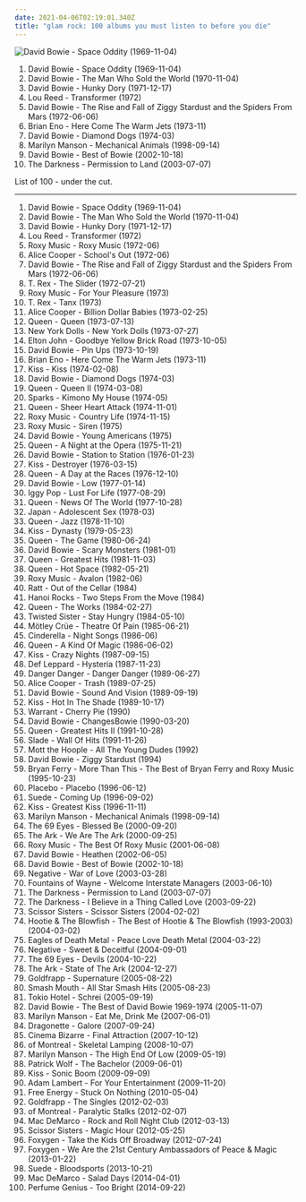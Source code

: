 ```yaml
---
date: 2021-04-06T02:19:01.340Z
title: "glam rock: 100 albums you must listen to before you die"
---
```

![David Bowie - Space Oddity (1969-11-04)](https://img.discogs.com/V_STfB_m_scgM-72C1Ra0r3UL4I=/fit-in/600x594/filters:strip_icc():format(jpeg):mode_rgb():quality(90)/discogs-images/R-465476-1435594411-1443.jpeg.jpg "David Bowie - Space Oddity (1969-11-04)")
<ol class="albums">
<li data-cover="https://img.discogs.com/V_STfB_m_scgM-72C1Ra0r3UL4I=/fit-in/600x594/filters:strip_icc():format(jpeg):mode_rgb():quality(90)/discogs-images/R-465476-1435594411-1443.jpeg.jpg" data-tags="rock, 60s, glam rock" role="button">David Bowie - Space Oddity (1969-11-04)</li>
<li data-cover="https://via.placeholder.com/450" data-tags="glam rock, 70s, rock" role="button">David Bowie - The Man Who Sold the World (1970-11-04)</li>
<li data-cover="http://coverartarchive.org/release/04490fb2-a861-3db8-a8c6-386d8f9da1dc/2776393252-500.jpg" data-tags="glam rock, 70s" role="button">David Bowie - Hunky Dory (1971-12-17)</li>
<li data-cover="https://via.placeholder.com/450" data-tags="70s, rock, glam rock" role="button">Lou Reed - Transformer (1972)</li>
<li data-cover="http://coverartarchive.org/release/da4db8d1-13b2-3d5e-a447-e2ad7733476a/3833715017-500.jpg" data-tags="glam rock" role="button">David Bowie - The Rise and Fall of Ziggy Stardust and the Spiders From Mars (1972-06-06)</li>
<li data-cover="http://coverartarchive.org/release/39c0fdbb-730d-4d78-88e3-991adaeabe36/1592123546-500.jpg" data-tags="glam rock, art rock" role="button">Brian Eno - Here Come The Warm Jets (1973-11)</li>
<li data-cover="http://coverartarchive.org/release/ac6a3bdd-4d2e-38e8-ba6e-33cecf128b18/14101003831-500.jpg" data-tags="glam rock, 70s" role="button">David Bowie - Diamond Dogs (1974-03)</li>
<li data-cover="http://coverartarchive.org/release/c41a751f-7ad3-3948-8013-92c7663a8bee/5074459506-500.jpg" data-tags="industrial rock, industrial metal, industrial, glam rock" role="button">Marilyn Manson - Mechanical Animals (1998-09-14)</li>
<li data-cover="http://coverartarchive.org/release/3709ee5a-d087-370f-afb4-f730092c7a94/23744459570-500.jpg" data-tags="classic rock, rock" role="button">David Bowie - Best of Bowie (2002-10-18)</li>
<li data-cover="https://img.discogs.com/-pNO1Qw9sSNG69I-wiY2tSYprlU=/fit-in/600x598/filters:strip_icc():format(jpeg):mode_rgb():quality(90)/discogs-images/R-814196-1167785283.jpeg.jpg" data-tags="hard rock, rock" role="button">The Darkness - Permission to Land (2003-07-07)</li>
</ol>
List of 100 - under the cut.
<!-- more -->

_________________

<ol class="albums">
<li data-cover="https://img.discogs.com/V_STfB_m_scgM-72C1Ra0r3UL4I=/fit-in/600x594/filters:strip_icc():format(jpeg):mode_rgb():quality(90)/discogs-images/R-465476-1435594411-1443.jpeg.jpg" data-tags="rock, 60s, glam rock" role="button">
David Bowie - Space Oddity (1969-11-04)
</li>
<li data-cover="https://via.placeholder.com/450" data-tags="glam rock, 70s, rock" role="button">
David Bowie - The Man Who Sold the World (1970-11-04)
</li>
<li data-cover="http://coverartarchive.org/release/04490fb2-a861-3db8-a8c6-386d8f9da1dc/2776393252-500.jpg" data-tags="glam rock, 70s" role="button">
David Bowie - Hunky Dory (1971-12-17)
</li>
<li data-cover="https://via.placeholder.com/450" data-tags="70s, rock, glam rock" role="button">
Lou Reed - Transformer (1972)
</li>
<li data-cover="https://img.discogs.com/Otf6_JO4GjZMPbv3IFsC-6_a62g=/fit-in/348x506/filters:strip_icc():format(jpeg):mode_rgb():quality(90)/discogs-images/R-5441040-1396312486-9043.jpeg.jpg" data-tags="70s, glam rock" role="button">
Roxy Music - Roxy Music (1972-06)
</li>
<li data-cover="http://coverartarchive.org/release/e28b9cba-289e-47a8-a8c0-8bf5c0c93f19/3987340872-500.jpg" data-tags="hard rock, classic rock" role="button">
Alice Cooper - School's Out (1972-06)
</li>
<li data-cover="http://coverartarchive.org/release/da4db8d1-13b2-3d5e-a447-e2ad7733476a/3833715017-500.jpg" data-tags="glam rock" role="button">
David Bowie - The Rise and Fall of Ziggy Stardust and the Spiders From Mars (1972-06-06)
</li>
<li data-cover="http://coverartarchive.org/release/819ab350-82fc-451d-ad80-eb2ae07ddeef/6008080435-500.jpg" data-tags="glam rock" role="button">
T. Rex - The Slider (1972-07-21)
</li>
<li data-cover="http://coverartarchive.org/release/6d4932d4-c81a-3438-97f1-fac6e8902712/6802461026-500.jpg" data-tags="glam rock, 70s, art rock" role="button">
Roxy Music - For Your Pleasure (1973)
</li>
<li data-cover="https://via.placeholder.com/450" data-tags="glam rock" role="button">
T. Rex - Tanx (1973)
</li>
<li data-cover="https://via.placeholder.com/450" data-tags="hard rock, classic rock" role="button">
Alice Cooper - Billion Dollar Babies (1973-02-25)
</li>
<li data-cover="http://coverartarchive.org/release/47a61826-8264-46e1-a1ef-e854618195c5/7784208473-500.jpg" data-tags="hard rock, 70s, classic rock, rock" role="button">
Queen - Queen (1973-07-13)
</li>
<li data-cover="http://coverartarchive.org/release/1f6cc992-e572-4f3c-b62a-cb6111383e67/11570630075-500.jpg" data-tags="glam rock, proto-punk" role="button">
New York Dolls - New York Dolls (1973-07-27)
</li>
<li data-cover="http://coverartarchive.org/release/8fd04967-5165-4b76-943d-4f03e53eae4b/2971807601-500.jpg" data-tags="70s, classic rock" role="button">
Elton John - Goodbye Yellow Brick Road (1973-10-05)
</li>
<li data-cover="https://img.discogs.com/j5N5tm6b-Sr4oIIIYLp-pDBcAHI=/fit-in/599x597/filters:strip_icc():format(jpeg):mode_rgb():quality(90)/discogs-images/R-670674-1237574217.jpeg.jpg" data-tags="glam rock, 70s" role="button">
David Bowie - Pin Ups (1973-10-19)
</li>
<li data-cover="http://coverartarchive.org/release/39c0fdbb-730d-4d78-88e3-991adaeabe36/1592123546-500.jpg" data-tags="glam rock, art rock" role="button">
Brian Eno - Here Come The Warm Jets (1973-11)
</li>
<li data-cover="http://coverartarchive.org/release/b4b61d56-be24-4894-ba69-67fb458b4ae4/28228409954-500.jpg" data-tags="hard rock" role="button">
Kiss - Kiss (1974-02-08)
</li>
<li data-cover="http://coverartarchive.org/release/ac6a3bdd-4d2e-38e8-ba6e-33cecf128b18/14101003831-500.jpg" data-tags="glam rock, 70s" role="button">
David Bowie - Diamond Dogs (1974-03)
</li>
<li data-cover="http://coverartarchive.org/release/3cfc0044-8794-4e56-a4a9-9995492d9c30/11411923540-500.jpg" data-tags="classic rock, hard rock, 70s, rock" role="button">
Queen - Queen II (1974-03-08)
</li>
<li data-cover="http://coverartarchive.org/release/d148e3fc-5a54-437a-b7d7-25ecc7c060aa/3621682394-500.jpg" data-tags="glam rock, 70s" role="button">
Sparks - Kimono My House (1974-05)
</li>
<li data-cover="https://via.placeholder.com/450" data-tags="classic rock, 70s, rock, hard rock" role="button">
Queen - Sheer Heart Attack (1974-11-01)
</li>
<li data-cover="http://coverartarchive.org/release/3fec9754-a836-3ed6-acc3-4333b057684b/5896624158-500.jpg" data-tags="glam rock, 70s" role="button">
Roxy Music - Country Life (1974-11-15)
</li>
<li data-cover="https://img.discogs.com/EZnSdYql9Jdf8tFQ3osP_2y7kx0=/fit-in/600x601/filters:strip_icc():format(jpeg):mode_rgb():quality(90)/discogs-images/R-3919427-1349230432-8179.jpeg.jpg" data-tags="70s" role="button">
Roxy Music - Siren (1975)
</li>
<li data-cover="http://coverartarchive.org/release/361fc46d-c888-445b-94af-bd0ff8a2e109/4732234980-500.jpg" data-tags="70s, rock" role="button">
David Bowie - Young Americans (1975)
</li>
<li data-cover="https://via.placeholder.com/450" data-tags="classic rock, rock, 70s" role="button">
Queen - A Night at the Opera (1975-11-21)
</li>
<li data-cover="https://via.placeholder.com/450" data-tags="70s, rock" role="button">
David Bowie - Station to Station (1976-01-23)
</li>
<li data-cover="http://coverartarchive.org/release/9f6502ca-e8b0-4793-959f-05fe956be7ca/11444653105-500.jpg" data-tags="hard rock" role="button">
Kiss - Destroyer (1976-03-15)
</li>
<li data-cover="http://coverartarchive.org/release/0b305835-4b56-434d-9913-df94a72b2b8f/9111517208-500.jpg" data-tags="classic rock, rock" role="button">
Queen - A Day at the Races (1976-12-10)
</li>
<li data-cover="http://coverartarchive.org/release/3669ceae-11bf-49ef-b8f2-b5724d24a6f9/1331058877-500.jpg" data-tags="experimental, art rock, 70s" role="button">
David Bowie - Low (1977-01-14)
</li>
<li data-cover="http://coverartarchive.org/release/e2cb1fb9-7117-4dae-9b40-9e5480301b9e/1499761435-500.jpg" data-tags="rock, 70s, punk rock" role="button">
Iggy Pop - Lust For Life (1977-08-29)
</li>
<li data-cover="http://coverartarchive.org/release/7fc19ae9-19e5-46a3-b55d-0cc1dca866ab/28809141953-500.jpg" data-tags="classic rock, rock, hard rock, 70s" role="button">
Queen - News Of The World (1977-10-28)
</li>
<li data-cover="https://img.discogs.com/VJznKEyd1gTUpZlI7NbNh9y7pp0=/fit-in/600x955/filters:strip_icc():format(jpeg):mode_rgb():quality(90)/discogs-images/R-2023042-1536961517-4857.jpeg.jpg" data-tags="glam rock, post-punk" role="button">
Japan - Adolescent Sex (1978-03)
</li>
<li data-cover="http://coverartarchive.org/release/bba8e66c-cd33-46f6-b507-3ad645cbdce7/4328990620-500.jpg" data-tags="classic rock, rock, hard rock, queen" role="button">
Queen - Jazz (1978-11-10)
</li>
<li data-cover="http://coverartarchive.org/release/20f10584-bc6d-3bf6-a110-e06491275f45/1287473342-500.jpg" data-tags="hard rock" role="button">
Kiss - Dynasty (1979-05-23)
</li>
<li data-cover="https://img.discogs.com/vC_Ab8YbYPrUPisG3AaW6-e3BG4=/fit-in/534x531/filters:strip_icc():format(jpeg):mode_rgb():quality(90)/discogs-images/R-2236962-1431722480-6285.jpeg.jpg" data-tags="rock, classic rock, 80s" role="button">
Queen - The Game (1980-06-24)
</li>
<li data-cover="http://coverartarchive.org/release/70814e13-d7e6-453f-b60e-a347ea238a7c/5169972689-500.jpg" data-tags="new wave" role="button">
David Bowie - Scary Monsters (1981-01)
</li>
<li data-cover="http://coverartarchive.org/release/e510d91f-f1dc-469c-9927-e7f2e31fdbd3/22921745391-500.jpg" data-tags="classic rock, queen" role="button">
Queen - Greatest Hits (1981-11-03)
</li>
<li data-cover="http://coverartarchive.org/release/ac3360be-899a-4133-86df-aa593b339cb8/3741108536-500.jpg" data-tags="rock, 80s" role="button">
Queen - Hot Space (1982-05-21)
</li>
<li data-cover="http://coverartarchive.org/release/090700a7-0ec5-41bb-b970-52e6aa47b755/16567307250-500.jpg" data-tags="80s" role="button">
Roxy Music - Avalon (1982-06)
</li>
<li data-cover="https://img.discogs.com/MMqZp2WZBPdxCzul7S6MKCFyYoo=/fit-in/600x542/filters:strip_icc():format(jpeg):mode_rgb():quality(90)/discogs-images/R-14447510-1574703270-9085.png.jpg" data-tags="glam metal, hard rock" role="button">
Ratt - Out of the Cellar (1984)
</li>
<li data-cover="https://img.discogs.com/r0ak_Yh6xKRBcUUns0L0D4JhhBg=/fit-in/500x500/filters:strip_icc():format(jpeg):mode_rgb():quality(90)/discogs-images/R-2107356-1264386999.jpeg.jpg" data-tags="80s, glam rock, hard rock" role="button">
Hanoi Rocks - Two Steps From the Move (1984)
</li>
<li data-cover="https://img.discogs.com/u07muXXmfaBh79xirAViaMcyyNk=/fit-in/594x587/filters:strip_icc():format(jpeg):mode_rgb():quality(90)/discogs-images/R-498839-1161438657.jpeg.jpg" data-tags="classic rock, rock" role="button">
Queen - The Works (1984-02-27)
</li>
<li data-cover="http://coverartarchive.org/release/01fbfacb-9ef6-4377-85c7-897b57975aa8/5243576660-500.jpg" data-tags="heavy metal, hard rock" role="button">
Twisted Sister - Stay Hungry (1984-05-10)
</li>
<li data-cover="http://coverartarchive.org/release/9fa22883-2046-3258-bb49-f9a102a8dcb0/6021690450-500.jpg" data-tags="glam metal" role="button">
Mötley Crüe - Theatre Of Pain (1985-06-21)
</li>
<li data-cover="http://coverartarchive.org/release/bbecf043-e978-4626-9dfc-e1cbfc53012a/19325894147-500.jpg" data-tags="hard rock" role="button">
Cinderella - Night Songs (1986-06)
</li>
<li data-cover="http://coverartarchive.org/release/e32e471f-f8ae-47f2-bb0a-61347f771d43/4329238973-500.jpg" data-tags="classic rock, rock, 80s" role="button">
Queen - A Kind Of Magic (1986-06-02)
</li>
<li data-cover="https://img.discogs.com/JfDrrPTDdS04dLR1uOC9OPCZ0bk=/fit-in/550x538/filters:strip_icc():format(jpeg):mode_rgb():quality(90)/discogs-images/R-5773474-1402468848-3667.jpeg.jpg" data-tags="hard rock" role="button">
Kiss - Crazy Nights (1987-09-15)
</li>
<li data-cover="https://via.placeholder.com/450" data-tags="hard rock" role="button">
Def Leppard - Hysteria (1987-11-23)
</li>
<li data-cover="https://img.discogs.com/dkbqDxhqvsiV_SgBhK9b8xHQTBs=/fit-in/600x600/filters:strip_icc():format(jpeg):mode_rgb():quality(90)/discogs-images/R-3085750-1518194666-6785.jpeg.jpg" data-tags="80s, hard rock, hair metal, glam, glam rock" role="button">
Danger Danger - Danger Danger (1989-06-27)
</li>
<li data-cover="http://coverartarchive.org/release/b7d17108-0217-36e6-9110-b7f24ab6da8f/15488113760-500.jpg" data-tags="hard rock" role="button">
Alice Cooper - Trash (1989-07-25)
</li>
<li data-cover="http://coverartarchive.org/release/a6aef477-83a9-42a1-81da-36ddd6d9eb8e/21763670163-500.jpg" data-tags="rock, glam rock" role="button">
David Bowie - Sound And Vision (1989-09-19)
</li>
<li data-cover="http://coverartarchive.org/release/c8db4138-90bf-45a4-963d-d7d812e73f76/10866718227-500.jpg" data-tags="hard rock" role="button">
Kiss - Hot In The Shade (1989-10-17)
</li>
<li data-cover="https://img.discogs.com/0Q-cNH7IexUkkp24TOThxxNc6Z4=/fit-in/600x594/filters:strip_icc():format(jpeg):mode_rgb():quality(90)/discogs-images/R-3793604-1532927158-4479.jpeg.jpg" data-tags="hard rock, hair metal" role="button">
Warrant - Cherry Pie (1990)
</li>
<li data-cover="https://img.discogs.com/V_STfB_m_scgM-72C1Ra0r3UL4I=/fit-in/600x594/filters:strip_icc():format(jpeg):mode_rgb():quality(90)/discogs-images/R-465476-1435594411-1443.jpeg.jpg" data-tags="classic rock, rock" role="button">
David Bowie - ChangesBowie (1990-03-20)
</li>
<li data-cover="http://coverartarchive.org/release/92faa683-a1a5-4198-a55d-af3471f14c94/4160760603-500.jpg" data-tags="queen, classic rock, rock" role="button">
Queen - Greatest Hits II (1991-10-28)
</li>
<li data-cover="https://img.discogs.com/rzuIbHqHm9c5plJ3MdP6W4foiNM=/fit-in/600x603/filters:strip_icc():format(jpeg):mode_rgb():quality(90)/discogs-images/R-2059771-1261626615.jpeg.jpg" data-tags="glam rock, 70s" role="button">
Slade - Wall Of Hits (1991-11-26)
</li>
<li data-cover="http://coverartarchive.org/release/98b7a796-0f0f-4319-8948-f250d14d6bbc/2800476658-500.jpg" data-tags="70s, classic rock, rock" role="button">
Mott the Hoople - All The Young Dudes (1992)
</li>
<li data-cover="http://coverartarchive.org/release/24540263-d929-4cac-ba53-584a90f65fb1/12113877365-500.jpg" data-tags="glam rock" role="button">
David Bowie - Ziggy Stardust (1994)
</li>
<li data-cover="http://coverartarchive.org/release/240bf826-f94b-406b-8995-4ab2e9ad404c/2516926514-500.jpg" data-tags="pop, rock, 80s, new wave, synthpop, glam rock" role="button">
Bryan Ferry - More Than This - The Best of Bryan Ferry and Roxy Music (1995-10-23)
</li>
<li data-cover="http://coverartarchive.org/release/dfd1efc5-a99d-4560-8141-4a26da18c209/8801167569-500.jpg" data-tags="alternative rock, alternative, rock" role="button">
Placebo - Placebo (1996-06-12)
</li>
<li data-cover="https://img.discogs.com/PJsTNfcs0chZc2eCLJQ_BFWzNCQ=/fit-in/600x521/filters:strip_icc():format(jpeg):mode_rgb():quality(90)/discogs-images/R-13125301-1548508144-6281.jpeg.jpg" data-tags="britpop" role="button">
Suede - Coming Up (1996-09-02)
</li>
<li data-cover="http://coverartarchive.org/release/7566242e-c2f6-46ab-8584-93c7da59d08c/3167170521-500.jpg" data-tags="classic rock, hard rock" role="button">
Kiss - Greatest Kiss (1996-11-11)
</li>
<li data-cover="http://coverartarchive.org/release/c41a751f-7ad3-3948-8013-92c7663a8bee/5074459506-500.jpg" data-tags="industrial rock, industrial metal, industrial, glam rock" role="button">
Marilyn Manson - Mechanical Animals (1998-09-14)
</li>
<li data-cover="https://img.discogs.com/kqRN-zCX6xcbe2idK_IDCANsMXo=/fit-in/600x533/filters:strip_icc():format(jpeg):mode_rgb():quality(90)/discogs-images/R-3822578-1355881869-9489.jpeg.jpg" data-tags="gothic rock" role="button">
The 69 Eyes - Blessed Be (2000-09-20)
</li>
<li data-cover="http://coverartarchive.org/release/9c35f3d0-01fa-472d-a123-a89ac3d3c878/7394881559-500.jpg" data-tags="swedish, indiepop, glam rock" role="button">
The Ark - We Are The Ark (2000-09-25)
</li>
<li data-cover="http://coverartarchive.org/release/30383f9e-8c24-4d31-af81-2899b689ec83/6839107824-500.jpg" data-tags="roxy music" role="button">
Roxy Music - The Best Of Roxy Music (2001-06-08)
</li>
<li data-cover="http://coverartarchive.org/release/24dea465-9a22-49f7-9ee6-0609e96368d5/3939895556-500.jpg" data-tags="rock" role="button">
David Bowie - Heathen (2002-06-05)
</li>
<li data-cover="http://coverartarchive.org/release/3709ee5a-d087-370f-afb4-f730092c7a94/23744459570-500.jpg" data-tags="classic rock, rock" role="button">
David Bowie - Best of Bowie (2002-10-18)
</li>
<li data-cover="https://img.discogs.com/41d3CJFzxa0xkSRsEVrx2nIU_aQ=/fit-in/600x600/filters:strip_icc():format(jpeg):mode_rgb():quality(90)/discogs-images/R-15644339-1595112448-4066.jpeg.jpg" data-tags="glam rock" role="button">
Negative - War of Love (2003-03-28)
</li>
<li data-cover="http://coverartarchive.org/release/f4810353-6d20-4c08-aa9d-c2b5059ccc8c/20935552675-500.jpg" data-tags="indie" role="button">
Fountains of Wayne - Welcome Interstate Managers (2003-06-10)
</li>
<li data-cover="https://img.discogs.com/-pNO1Qw9sSNG69I-wiY2tSYprlU=/fit-in/600x598/filters:strip_icc():format(jpeg):mode_rgb():quality(90)/discogs-images/R-814196-1167785283.jpeg.jpg" data-tags="hard rock, rock" role="button">
The Darkness - Permission to Land (2003-07-07)
</li>
<li data-cover="http://coverartarchive.org/release/5fd264f0-1188-47fa-bf80-f81cb9c935b9/27945984344-500.jpg" data-tags="glam rock" role="button">
The Darkness - I Believe in a Thing Called Love (2003-09-22)
</li>
<li data-cover="https://img.discogs.com/pEVWcdEdK9fYHUqoRyCIVXH5kwk=/fit-in/500x507/filters:strip_icc():format(jpeg):mode_rgb():quality(90)/discogs-images/R-295955-1105613820.jpg.jpg" data-tags="pop, electronic, dance" role="button">
Scissor Sisters - Scissor Sisters (2004-02-02)
</li>
<li data-cover="http://coverartarchive.org/release/3b9d0b00-f412-4b45-882a-4ed30e2626f4/8023506950-500.jpg" data-tags="hootie" role="button">
Hootie & The Blowfish - The Best of Hootie & The Blowfish (1993-2003) (2004-03-02)
</li>
<li data-cover="http://coverartarchive.org/release/ddf2d79b-2c98-4857-9276-46d1a95cdf1f/1924050449-500.jpg" data-tags="garage rock, rock, stoner rock, alternative rock" role="button">
Eagles of Death Metal - Peace Love Death Metal (2004-03-22)
</li>
<li data-cover="http://coverartarchive.org/release/8fd92ce8-dba4-43ae-8c37-1be8a9dbf0db/7409169038-500.jpg" data-tags="glam rock" role="button">
Negative - Sweet & Deceitful (2004-09-01)
</li>
<li data-cover="https://img.discogs.com/Z5gcGJPTwrTliMRhjgGFjuSNitc=/fit-in/600x595/filters:strip_icc():format(jpeg):mode_rgb():quality(90)/discogs-images/R-2970780-1379532440-8207.jpeg.jpg" data-tags="gothic rock" role="button">
The 69 Eyes - Devils (2004-10-22)
</li>
<li data-cover="http://coverartarchive.org/release/fb9e20a0-882d-4971-8a89-e3bf431e8fe2/7969568316-500.jpg" data-tags="glam rock" role="button">
The Ark - State of The Ark (2004-12-27)
</li>
<li data-cover="https://img.discogs.com/oINYvIAj4nGgB63ZUW-Wwl9rfFY=/fit-in/471x476/filters:strip_icc():format(jpeg):mode_rgb():quality(90)/discogs-images/R-2407288-1282315698.jpeg.jpg" data-tags="electronic" role="button">
Goldfrapp - Supernature (2005-08-22)
</li>
<li data-cover="http://coverartarchive.org/release/90f2861a-56e3-4ea5-8c87-d67fdc9759dc/8307044367-500.jpg" data-tags="classic rock, garage rock" role="button">
Smash Mouth - All Star Smash Hits (2005-08-23)
</li>
<li data-cover="https://img.discogs.com/e84VeEkaHXl-_E6C82BkIGBSJFQ=/fit-in/336x336/filters:strip_icc():format(jpeg):mode_rgb():quality(90)/discogs-images/R-1566386-1228911964.jpeg.jpg" data-tags="emo, german, tokio hotel, rock" role="button">
Tokio Hotel - Schrei (2005-09-19)
</li>
<li data-cover="https://img.discogs.com/jOyhah04yl7I6tXvQJI2x5PtcLM=/fit-in/599x594/filters:strip_icc():format(jpeg):mode_rgb():quality(90)/discogs-images/R-1042848-1187370726.jpeg.jpg" data-tags="classic rock, rock, 70s, glam rock, david bowie" role="button">
David Bowie - The Best of David Bowie 1969-1974 (2005-11-07)
</li>
<li data-cover="https://img.discogs.com/W0CSa9C1T3w-Noz--iomfu9PawU=/fit-in/476x467/filters:strip_icc():format(jpeg):mode_rgb():quality(90)/discogs-images/R-4514401-1372412382-9887.jpeg.jpg" data-tags="industrial rock" role="button">
Marilyn Manson - Eat Me, Drink Me (2007-06-01)
</li>
<li data-cover="https://img.discogs.com/iDYsTPvANTf4VsyKikp0vIPYc4U=/fit-in/600x600/filters:strip_icc():format(jpeg):mode_rgb():quality(90)/discogs-images/R-1430746-1390012650-8402.jpeg.jpg" data-tags="pop, electropop, synthpop, 00s" role="button">
Dragonette - Galore (2007-09-24)
</li>
<li data-cover="https://img.discogs.com/CR4qJVhguaACbpJemIxJbyKfQYU=/fit-in/600x594/filters:strip_icc():format(jpeg):mode_rgb():quality(90)/discogs-images/R-1191456-1459661360-7835.jpeg.jpg" data-tags="surprisingly good german glamrock, rock" role="button">
Cinema Bizarre - Final Attraction (2007-10-12)
</li>
<li data-cover="https://via.placeholder.com/450" data-tags="indie pop" role="button">
of Montreal - Skeletal Lamping (2008-10-07)
</li>
<li data-cover="http://coverartarchive.org/release/a4659f71-2c62-4aa4-813a-b9e2924d8a50/2554039402-500.jpg" data-tags="industrial rock, alternative rock" role="button">
Marilyn Manson - The High End Of Low (2009-05-19)
</li>
<li data-cover="http://coverartarchive.org/release/4f8f41d4-895d-488d-95d0-7daec079bcd1/21698152605-500.jpg" data-tags="indie, alternative, folk, epic, fucking epic" role="button">
Patrick Wolf - The Bachelor (2009-06-01)
</li>
<li data-cover="http://coverartarchive.org/release/c71b28a2-d8fb-4900-a5fd-81573fde7872/10315463887-500.jpg" data-tags="hard rock" role="button">
Kiss - Sonic Boom (2009-09-09)
</li>
<li data-cover="http://coverartarchive.org/release/86da059c-2af3-43f4-897e-d3f7fa3f5a75/2333307730-500.jpg" data-tags="pop" role="button">
Adam Lambert - For Your Entertainment (2009-11-20)
</li>
<li data-cover="http://coverartarchive.org/release/7e9abe81-ca3e-4710-adb7-7dabfb7afef1/16703206620-500.jpg" data-tags="indie rock, glam rock, dfa, albums to buy, listen once" role="button">
Free Energy - Stuck On Nothing (2010-05-04)
</li>
<li data-cover="https://img.discogs.com/EE-4_n8QL36emI_yiIwHt5II-MI=/fit-in/467x458/filters:strip_icc():format(jpeg):mode_rgb():quality(90)/discogs-images/R-2419837-1283081937.jpeg.jpg" data-tags="synthpop, glam rock, electronic, folktronica" role="button">
Goldfrapp - The Singles (2012-02-03)
</li>
<li data-cover="http://coverartarchive.org/release/22ace75c-a4a9-4893-bacc-082731288175/4110540965-500.jpg" data-tags="neo-psychedelia" role="button">
of Montreal - Paralytic Stalks (2012-02-07)
</li>
<li data-cover="http://coverartarchive.org/release/a47b5ae4-6ff9-49d4-b480-347908458b78/26935470480-500.jpg" data-tags="indie rock" role="button">
Mac DeMarco - Rock and Roll Night Club (2012-03-13)
</li>
<li data-cover="http://coverartarchive.org/release/ed4ef585-6abe-4a3e-a4d3-6206589b3633/28652812232-500.jpg" data-tags="pop" role="button">
Scissor Sisters - Magic Hour (2012-05-25)
</li>
<li data-cover="http://coverartarchive.org/release/de455552-bb61-4b73-84d2-b3443c0a6f00/3845185826-500.jpg" data-tags="psychedelic pop, glam rock" role="button">
Foxygen - Take the Kids Off Broadway (2012-07-24)
</li>
<li data-cover="http://coverartarchive.org/release/fed15943-7a2f-4145-b927-d54bfdbb47a3/3077819531-500.jpg" data-tags="indie pop" role="button">
Foxygen - We Are the 21st Century Ambassadors of Peace & Magic (2013-01-22)
</li>
<li data-cover="http://coverartarchive.org/release/7cdac008-aaa2-4741-98ad-e4089dff00b2/6644098737-500.jpg" data-tags="britpop, glam rock" role="button">
Suede - Bloodsports (2013-10-21)
</li>
<li data-cover="http://coverartarchive.org/release/7e535de9-a3b3-423e-8edf-c200e8713c77/7135267762-500.jpg" data-tags="indie rock, jangle pop, indie" role="button">
Mac DeMarco - Salad Days (2014-04-01)
</li>
<li data-cover="http://coverartarchive.org/release/b152df81-9311-4f9e-9eb6-659ade6a8c06/8512126596-500.jpg" data-tags="ambient, experimental, chamber pop, art pop" role="button">
Perfume Genius - Too Bright (2014-09-22)
</li>
</ol>